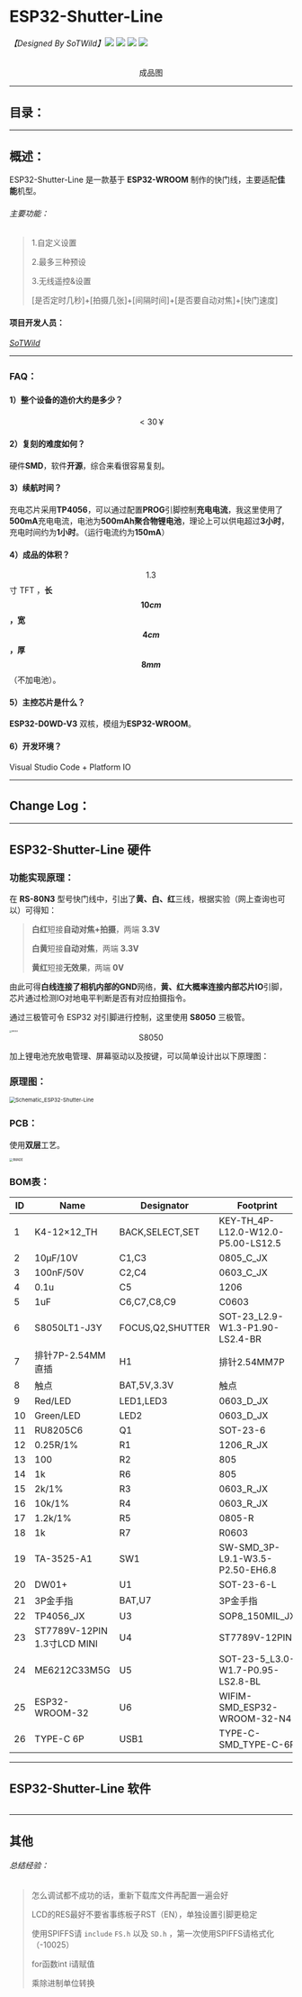 # ESP32-Shutter-Line

###### 【Designed By SoTWild】![](https://img.shields.io/badge/Licence-GPL-blue) ![](https://img.shields.io/badge/Platform-Github-success) ![](https://img.shields.io/badge/Version-1.0-red) ![](https://img.shields.io/badge/Language-C%2FC%2B%2B-blueviolet)



<center>成品图</center>

------

## 目录：



------

## 概述：

ESP32-Shutter-Line 是一款基于 **ESP32-WROOM** 制作的快门线，主要适配**佳能**机型。

###### 主要功能：

> 1.自定义设置
>
> 2.最多三种预设
>
> 3.无线遥控&设置
>
> [是否定时几秒]+[拍摄几张]+[间隔时间]+[是否要自动对焦]+[快门速度]

#### 项目开发人员：

[$SoTWild$](https://github.com/SoTWild)

------

### FAQ：

#### 1）整个设备的造价大约是多少？

$$< 30 ￥$$

#### 2）复刻的难度如何？

硬件**SMD**，软件**开源**，综合来看很容易复刻。

#### 3）续航时间？

充电芯片采用**TP4056**，可以通过配置**PROG**引脚控制**充电电流**，我这里使用了**500mA**充电电流，电池为**500mAh聚合物锂电池**，理论上可以供电超过**3小时**，充电时间约为**1小时**。（运行电流约为**150mA**）

#### 4）成品的体积？

$$1.3$$寸 TFT ，**长$$10cm$$，宽$$4cm$$，厚$$8mm$$**（不加电池）。

#### 5）主控芯片是什么？

**ESP32-D0WD-V3** 双核，模组为**ESP32-WROOM**。

#### 6）开发环境？

Visual Studio Code + Platform IO

------

## Change Log：



------

## ESP32-Shutter-Line 硬件

### 功能实现原理：

在 **RS-80N3** 型号快门线中，引出了**黄、白、红**三线，根据实验（网上查询也可以）可得知：

> **白红**短接**自动对焦+拍摄**，两端 **3.3V**
>
> **白黄**短接**自动对焦**，两端 **3.3V**
>
> **黄红**短接**无效果**，两端 **0V**

由此可得**白线连接了相机内部的GND**网络，**黄、红大概率连接内部芯片IO**引脚，芯片通过检测IO对地电平判断是否有对应拍摄指令。

通过三极管可令 ESP32 对引脚进行控制，这里使用 **S8050** 三极管。

<img src="image/S8050.gif" alt="S8050" style="zoom:25%;" />

<center>S8050</center>

加上锂电池充放电管理、屏幕驱动以及按键，可以简单设计出以下原理图：

### 原理图：

<img src="Programme/Schematic/Schematic_ESP32-Shutter-Line.png" alt="Schematic_ESP32-Shutter-Line" style="zoom:67%;" />

### PCB：

使用**双层**工艺。

<img src="Programme/PCB/IMAGE.png" alt="IMAGE" style="zoom:40%;" />

### BOM表：

| ID   | Name                        | Designator       | Footprint                          | Price  |
| ---- | --------------------------- | ---------------- | ---------------------------------- | ------ |
| 1    | K4-12×12_TH                 | BACK,SELECT,SET  | KEY-TH_4P-L12.0-W12.0-P5.00-LS12.5 | 0.6171 |
| 2    | 10μF/10V                    | C1,C3            | 0805_C_JX                          |        |
| 3    | 100nF/50V                   | C2,C4            | 0603_C_JX                          |        |
| 4    | 0.1u                        | C5               | 1206                               |        |
| 5    | 1uF                         | C6,C7,C8,C9      | C0603                              | 0.0353 |
| 6    | S8050LT1-J3Y                | FOCUS,Q2,SHUTTER | SOT-23_L2.9-W1.3-P1.90-LS2.4-BR    | 0.1153 |
| 7    | 排针7P-2.54MM直插           | H1               | 排针2.54MM7P                       | 0.6804 |
| 8    | 触点                        | BAT,5V,3.3V      | 触点                               |        |
| 9    | Red/LED                     | LED1,LED3        | 0603_D_JX                          |        |
| 10   | Green/LED                   | LED2             | 0603_D_JX                          |        |
| 11   | RU8205C6                    | Q1               | SOT-23-6                           | 0.2888 |
| 12   | 0.25R/1%                    | R1               | 1206_R_JX                          |        |
| 13   | 100                         | R2               | 805                                |        |
| 14   | 1k                          | R6               | 805                                |        |
| 15   | 2k/1%                       | R3               | 0603_R_JX                          |        |
| 16   | 10k/1%                      | R4               | 0603_R_JX                          |        |
| 17   | 1.2k/1%                     | R5               | 0805-R                             |        |
| 18   | 1k                          | R7               | R0603                              |        |
| 19   | TA-3525-A1                  | SW1              | SW-SMD_3P-L9.1-W3.5-P2.50-EH6.8    | 0.9702 |
| 20   | DW01+                       | U1               | SOT-23-6-L                         |        |
| 21   | 3P金手指                    | BAT,U7           | 3P金手指                           |        |
| 22   | TP4056_JX                   | U3               | SOP8_150MIL_JX                     |        |
| 23   | ST7789V-12PIN 1.3寸LCD MINI | U4               | ST7789V-12PIN                      |        |
| 24   | ME6212C33M5G                | U5               | SOT-23-5_L3.0-W1.7-P0.95-LS2.8-BL  | 0.2218 |
| 25   | ESP32-WROOM-32              | U6               | WIFIM-SMD_ESP32-WROOM-32-N4        | 20.16  |
| 26   | TYPE-C 6P                   | USB1             | TYPE-C-SMD_TYPE-C-6P               | 0.3558 |

------

## ESP32-Shutter-Line 软件

###### 



------

## 其他

###### 总结经验：

> 怎么调试都不成功的话，重新下载库文件再配置一遍会好
>
> LCD的RES最好不要省事练板子RST（EN），单独设置引脚更稳定
>
> 使用SPIFFS请 `include` `FS.h` 以及 `SD.h` ，第一次使用SPIFFS请格式化（-10025）
>
> for函数int i请赋值
>
> 乘除进制单位转换